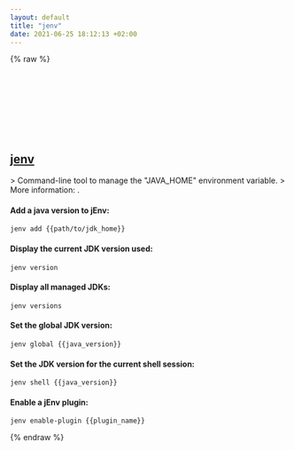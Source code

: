 ```yaml
---
layout: default
title: "jenv"
date: 2021-06-25 18:12:13 +02:00
---
```

{% raw %}
<h2 id="jenv">
  <a href="/en/common/jenv.html">jenv</a> <a href="#jenv"><svg class="icon">
    <use href="/assets/images/unicode_sprite.svg#link" />
  </svg></a>
</h2>
> Command-line tool to manage the "JAVA_HOME" environment variable.
> More information: <https://www.jenv.be/>.

#### Add a java version to jEnv:
```shell
jenv add {{path/to/jdk_home}}
```
#### Display the current JDK version used:
```shell
jenv version
```
#### Display all managed JDKs:
```shell
jenv versions
```
#### Set the global JDK version:
```shell
jenv global {{java_version}}
```
#### Set the JDK version for the current shell session:
```shell
jenv shell {{java_version}}
```
#### Enable a jEnv plugin:
```shell
jenv enable-plugin {{plugin_name}}
```
{% endraw %}
